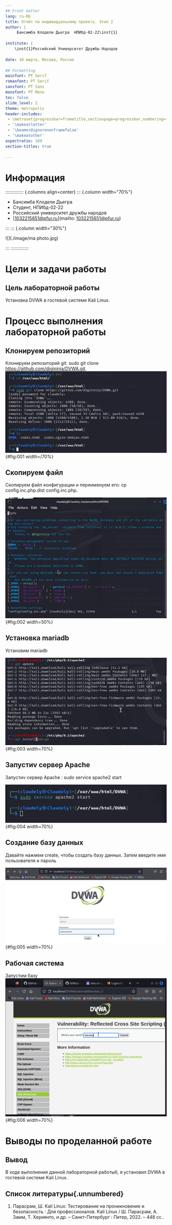 ```yaml
---
## Front matter
lang: ru-RU
title: Отчёт по индивидуальному проекту. Этап 2
author: |
	 Бансимба Клодели Дьегра  НПИбд-02-22\inst{1}

institute: |
	\inst{1}Российский Университет Дружбы Народов

date: 16 марта, Москва, Россия

## Formatting
mainfont: PT Serif
romanfont: PT Serif
sansfont: PT Sans
monofont: PT Mono
toc: false
slide_level: 2
theme: metropolis
header-includes: 
 - \metroset{progressbar=frametitle,sectionpage=progressbar,numbering=fraction}
 - '\makeatletter'
 - '\beamer@ignorenonframefalse'
 - '\makeatother'
aspectratio: 169
section-titles: true

---
```

# Информация

:::::::::::::: {.columns align=center}
::: {.column width="70%"}

  * Бансимба Клодели Дьегра
  * Студент, НПИбд-02-22
  * Российский университет дружбы народов
  * [1032215651@pfur.ru](mailto: 1032215651@pfur.ru)

:::
::: {.column width="30%"}

![](./image/ma photo.jpg)

:::
::::::::::::::

# Цели и задачи работы

## Цель лабораторной работы

Установка DVWA в гостевой системе Kali Linux.

# Процесс выполнения лабораторной работы

## Клонируем репозиторий
Клонируем репозиторий git: sudo git clone https://github.com/digininja/DVWA.git.
![Клонируем репозиторий](image/1.jpg){#fig:001 width=/70%}

## Скопируем файл
Скопируем файл конфигурации и переименуем его: cp config.inc.php.dist config.inc.php. 

![редактировать файл ](image/3.jpg){#fig:002 width=50%}

## Установка mariadb
Установим mariadb

![Установка mariadb ](image/5.jpg){#fig:003 width=70%}

## Запустиv сервер Apache
Запустиv сервер Apache : sudo service apache2 start

![Запустим базу ](image/8.png){#fig:004 width=70%}

## Создание базу данных
Давайте нажмем create, чтобы создать базу данных. Затем введите имя пользователя и пароль

![Запустим базу ](image/10.jpg){#fig:005 width=70%}

## Рабочая система
Запустим базу
![Запустим базу ](image/11.png){#fig:006 width=70%}

# Выводы по проделанной работе

## Вывод

В ходе выполнения данной лабораторной работыб, я установил DVWA в гостевой системе Kali Linux.

## Список литературы{.unnumbered}

1. Парасрам, Ш. Kali Linux: Тестирование на проникновение и безопасность : Для профессионалов. Kali Linux / Ш. Парасрам, А. Замм, Т. Хериянто, и др. – Санкт-Петербург : Питер, 2022. – 448 сс..


